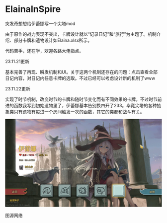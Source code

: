 # ElainaInSpire
突发奇想想给伊蕾娜写一个尖塔mod

由于原作的战力表现不突出，卡牌设计就以“记录日记”和“旅行”为主题了。机制介绍、部分卡牌和遗物设计如Elaina.xlsx所示。

代码苦手，还在学，欢迎各路大佬指点。

23.11.21更新

基本完善了再现、瞬发机制和UI。关于这两个机制还存在的问题：点击查看全部日记内容，对日记内任意卡牌的选取。不过已经可以考虑设计新的机制了www

23.11.22更新

实现了时节机制，改变时节的卡牌和随时节变化而有不同效果的卡牌。不过时节前进的函数我写到初始遗物里了，伊蕾娜基本告别换四开了233。毕竟尖塔的各种抽象类只有遗物有每进一个房间触发一次的函数，其它的类都和战斗有关。

![img](https://github.com/fe11n/ElainaInSpire/blob/master/ElainaInSpire.png)

图源网络
